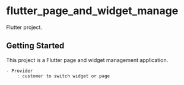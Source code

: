 # flutter_page_and_widget_manage

 Flutter project.

## Getting Started

This project is a Flutter page and widget management application.

    - Provider 
        : customer to switch widget or page 

